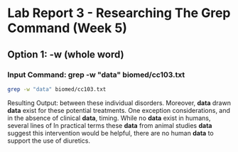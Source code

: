 # Lab Report 3 - Researching The Grep Command (Week 5)

## Option 1: -w (whole word)

### Input Command: grep -w "data" biomed/cc103.txt
```bash
grep -w "data" biomed/cc103.txt 
```

Resulting Output:
     between these individual disorders. Moreover, **data** drawn
          **data** exist for these potential treatments. One exception
          considerations, and in the absence of clinical **data**,
          timing. While no **data** exist in humans, several lines of
          In practical terms these **data** from animal studies
          **data** suggest this intervention would be helpful, there
          are no human **data** to support the use of diuretics.
